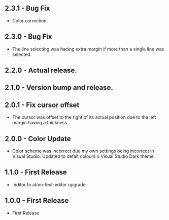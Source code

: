 ## 2.3.1 - Bug Fix
* Color correction.
## 2.3.0 - Bug Fix
* The line selecting was hacing extra margin if more than a single line was selected.
## 2.2.0 - Actual release. 
## 2.1.0 - Version bump and release.
## 2.0.1 - Fix cursor offset
* The cursor was offset to the right of its actual position due to the left margin having a thickness.
## 2.0.0 - Color Update
* Color scheme was incorrect due my own settings being incorrect in Visual Studio. Updated to defalt colours o Visual Studio Dark theme.
## 1.1.0 - First Release
* .editor to atom-text-editor upgrade.
## 1.0.0 - First Release
* First Release
